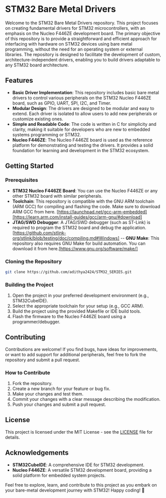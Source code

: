 # STM32 Bare Metal Drivers

Welcome to the STM32 Bare Metal Drivers repository. This project focuses on creating fundamental drivers for STM32 microcontrollers, with an emphasis on the Nucleo F446ZE development board. The primary objective of this repository is to provide a straightforward and efficient approach for interfacing with hardware on STM32 devices using bare metal programming, without the need for an operating system or external libraries. The repository is designed to facilitate the development of custom, architecture-independent drivers, enabling you to build drivers adaptable to any STM32 board architecture.

## Features

- **Basic Driver Implementation**: This repository includes basic bare metal drivers to control various peripherals on the STM32 Nucleo F446ZE board, such as GPIO, UART, SPI, I2C, and Timer.
- **Modular Design**: The drivers are designed to be modular and easy to extend. Each driver is isolated to allow users to add new peripherals or customize existing ones.
- **Simple and Readable Code**: The code is written in C for simplicity and clarity, making it suitable for developers who are new to embedded systems programming or STM32.
- **Nucleo F446ZE**: The Nucleo F446ZE board is used as the reference platform for demonstrating and testing the drivers. It provides a solid foundation for learning and development in the STM32 ecosystem.

## Getting Started

### Prerequisites

- **STM32 Nucleo F446ZE Board**: You can use the Nucleo F446ZE or any other STM32 board with similar peripherals.
- **Toolchain**: This repository is compatible with the GNU ARM toolchain (ARM GCC) for compiling and flashing the code. Make sure to download ARM GCC from here. [https://launchpad.net/gcc-arm-embedded][https://learn.arm.com/install-guides/gcc/arm-gnu/#download]
- **JTAG/SWD Debugger**: A JTAG/SWD debugger (such as ST-Link) is required to program the STM32 board and debug the application.[https://github.com/stlink-org/stlink/blob/testing/doc/compiling.md#Windows]
-- **GNU Make**: This repository also requires GNU Make for build automation. You can download it from here.[https://www.gnu.org/software/make/]

### Cloning the Repository

```bash
git clone https://github.com/adithya2424/STM32_SERIES.git
```

### Building the Project

1. Open the project in your preferred development environment (e.g., STM32CubeIDE).
2. Select the appropriate toolchain for your setup (e.g., GCC ARM).
3. Build the project using the provided Makefile or IDE build tools.
4. Flash the firmware to the Nucleo F446ZE board using a programmer/debugger.

## Contributing

Contributions are welcome! If you find bugs, have ideas for improvements, or want to add support for additional peripherals, feel free to fork the repository and submit a pull request.

### How to Contribute

1. Fork the repository.
2. Create a new branch for your feature or bug fix.
3. Make your changes and test them.
4. Commit your changes with a clear message describing the modification.
5. Push your changes and submit a pull request.

## License

This project is licensed under the MIT License - see the [LICENSE](LICENSE) file for details.

## Acknowledgements

- **STM32CubeIDE**: A comprehensive IDE for STM32 development.
- **Nucleo F446ZE**: A versatile STM32 development board, providing a solid platform for embedded system projects.

Feel free to explore, learn, and contribute to this project as you embark on your bare-metal development journey with STM32! Happy coding! 🚀
